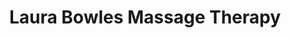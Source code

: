 ---
title: "Laura Bowles Massage Therapy"
url: /blockhouse/laura-bowles-massage-therapy/
shop: Massage
---